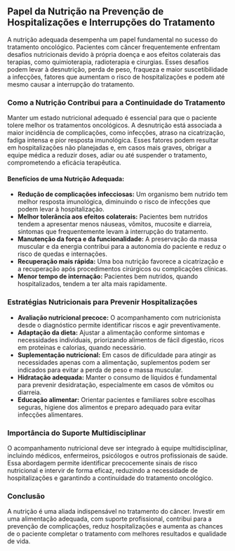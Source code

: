 
## Papel da Nutrição na Prevenção de Hospitalizações e Interrupções do Tratamento

A nutrição adequada desempenha um papel fundamental no sucesso do tratamento oncológico. Pacientes com câncer frequentemente enfrentam desafios nutricionais devido à própria doença e aos efeitos colaterais das terapias, como quimioterapia, radioterapia e cirurgias. Esses desafios podem levar à desnutrição, perda de peso, fraqueza e maior suscetibilidade a infecções, fatores que aumentam o risco de hospitalizações e podem até mesmo causar a interrupção do tratamento.

### Como a Nutrição Contribui para a Continuidade do Tratamento

Manter um estado nutricional adequado é essencial para que o paciente tolere melhor os tratamentos oncológicos. A desnutrição está associada a maior incidência de complicações, como infecções, atraso na cicatrização, fadiga intensa e pior resposta imunológica. Esses fatores podem resultar em hospitalizações não planejadas e, em casos mais graves, obrigar a equipe médica a reduzir doses, adiar ou até suspender o tratamento, comprometendo a eficácia terapêutica.

#### Benefícios de uma Nutrição Adequada:

- **Redução de complicações infecciosas:** Um organismo bem nutrido tem melhor resposta imunológica, diminuindo o risco de infecções que podem levar à hospitalização.
- **Melhor tolerância aos efeitos colaterais:** Pacientes bem nutridos tendem a apresentar menos náuseas, vômitos, mucosite e diarreia, sintomas que frequentemente levam à interrupção do tratamento.
- **Manutenção da força e da funcionalidade:** A preservação da massa muscular e da energia contribui para a autonomia do paciente e reduz o risco de quedas e internações.
- **Recuperação mais rápida:** Uma boa nutrição favorece a cicatrização e a recuperação após procedimentos cirúrgicos ou complicações clínicas.
- **Menor tempo de internação:** Pacientes bem nutridos, quando hospitalizados, tendem a ter alta mais rapidamente.

### Estratégias Nutricionais para Prevenir Hospitalizações

- **Avaliação nutricional precoce:** O acompanhamento com nutricionista desde o diagnóstico permite identificar riscos e agir preventivamente.
- **Adaptação da dieta:** Ajustar a alimentação conforme sintomas e necessidades individuais, priorizando alimentos de fácil digestão, ricos em proteínas e calorias, quando necessário.
- **Suplementação nutricional:** Em casos de dificuldade para atingir as necessidades apenas com a alimentação, suplementos podem ser indicados para evitar a perda de peso e massa muscular.
- **Hidratação adequada:** Manter o consumo de líquidos é fundamental para prevenir desidratação, especialmente em casos de vômitos ou diarreia.
- **Educação alimentar:** Orientar pacientes e familiares sobre escolhas seguras, higiene dos alimentos e preparo adequado para evitar infecções alimentares.

### Importância do Suporte Multidisciplinar

O acompanhamento nutricional deve ser integrado à equipe multidisciplinar, incluindo médicos, enfermeiros, psicólogos e outros profissionais de saúde. Essa abordagem permite identificar precocemente sinais de risco nutricional e intervir de forma eficaz, reduzindo a necessidade de hospitalizações e garantindo a continuidade do tratamento oncológico.

### Conclusão

A nutrição é uma aliada indispensável no tratamento do câncer. Investir em uma alimentação adequada, com suporte profissional, contribui para a prevenção de complicações, reduz hospitalizações e aumenta as chances de o paciente completar o tratamento com melhores resultados e qualidade de vida.
```
